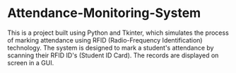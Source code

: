 # Attendance-Monitoring-System
This is a project built using Python and Tkinter, which simulates the process of marking attendance using RFID (Radio-Frequency Identification) technology. The system is designed to mark a student's attendance by scanning their RFID ID's (Student ID Card). The records are displayed on screen in a GUI.
